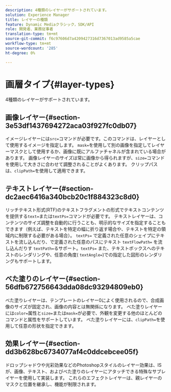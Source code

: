 ```yaml
---
description: 4種類のレイヤーがサポートされています。
solution: Experience Manager
title: レイヤーの種類
feature: Dynamic Mediaクラシック，SDK/API
role: 開発者、業務従事者
translation-type: tm+mt
source-git-commit: f6c97606d7a4209427316d7367013ad9585a5cae
workflow-type: tm+mt
source-wordcount: '285'
ht-degree: 0%

---
```



# 画層タイプ{#layer-types}

4種類のレイヤーがサポートされています。

## 画像レイヤー{#section-3e53df1437694272aca03f927fc0db07}

イメージレイヤーには`src=`コマンドが必要です。このコマンドは、レイヤーとして使用するイメージを指定します。 `mask=`を使用して別の画像を指定してレイヤーマスクとして使用するか、画像に既にアルファチャネルが含まれている場合があります。 画像レイヤーのサイズは常に画像から得られますが、`size=`コマンドを使用して大きさに合わせて調整されることがよくあります。 クリップパスは、`clipPath=`を使用して適用できます。

## テキストレイヤー{#section-dc2aec6416a340bcb20c1f884323c8d0}

リッチテキスト形式(RTF)のテキストフラグメントの形式でテキストコンテンツを提供する`text=`または`textPs=`コマンドが必要です。 テキストレイヤーは、コンテンツのサイズ調整を自動的に行うことも、明示的なサイズを指定することもできます（例えば、テキストを特定の幅に折り返す場合や、テキストを特定の領域内に制限する必要がある場合）。 `textPs=` で定義された任意のシェイプにテキストを流し込んだり、で定義された任意のパスにテキスト `textFlowPath=` を流し込んだりす `textPath=`るサポート。`textPs=` また、テキストボックスへのテキストのレンダリングや、任意の角度(  `textAngle=`)での指定した図形のレンダリングもサポートします。

## べた塗りのレイヤー{#section-56dfb672756643dda08dc93294809eb0}

べた塗りレイヤーは、テンプレートのレイヤー0によく使用されるので、合成画像のサイズが固定され、画像の内容とは無関係になります。 べた塗りレイヤーには`color=`属性と`size=`または`mask=`が必要で、外観を変更する他のほとんどのコマンドと属性をサポートしています。 べた塗りレイヤーには、`clipPath=`を使用して任意の形状を指定できます。

## 効果レイヤー{#section-dd3b628bc6734077af4c0ddcebcee05f}

ドロップシャドウや光彩効果などのPhotoshopスタイルのレイヤー効果は、ISが、画像、テキスト、およびべた塗りのレイヤーにアタッチできる特殊なサブレイヤーを使用して実装します。 これらのエフェクトレイヤーは、親レイヤーのマスクと位置を継承し、機能が制限されます。
